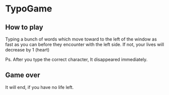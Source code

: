 # TypoGame

## How to play
 Typing a bunch of words which move toward to the left of the window as fast as you can before they encounter with the left side. If not, your lives will decrease by 1 (heart)

Ps. After you type the correct character, It disappeared immediately.
 ## Game over
 It will end, if you have no life left.
 
